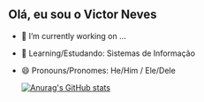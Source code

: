 ## Olá, eu sou o Victor Neves


- 🔭 I’m currently working on ...
- 🌱 Learning/Estudando: Sistemas de Informação
- 😄 Pronouns/Pronomes: He/Him / Ele/Dele
  
  [![Anurag's GitHub stats](https://github-readme-stats.vercel.app/api?username=nvees2901&show_icons=true)](https://github.com/anuraghazra/github-readme-stats)

